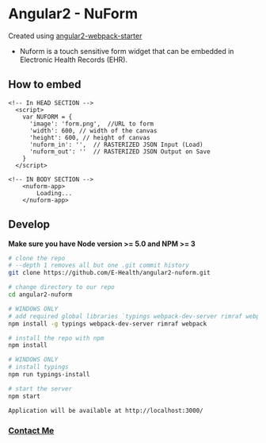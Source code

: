# Angular2 - NuForm

Created using [angular2-webpack-starter](https://github.com/angularclass/angular2-webpack-starter)

* Nuform is a touch sensitive form widget that 
can be embedded in Electronic Health Records (EHR).

## How to embed 

```
<!-- In HEAD SECTION -->
  <script>
    var NUFORM = {
      'image': 'form.png',  //URL to form
      'width': 600,	// width of the canvas
      'height': 600, // height of canvas
      'nuform_in': '',  // RASTERIZED JSON Input (Load)
      'nuform_out': ''  // RASTERIZED JSON Output on Save
    }
  </script>

<!-- IN BODY SECTION -->
 	<nuform-app>
    	Loading...
  	</nuform-app>

```

## Develop
**Make sure you have Node version >= 5.0 and NPM >= 3**

```bash
# clone the repo
# --depth 1 removes all but one .git commit history
git clone https://github.com/E-Health/angular2-nuform.git

# change directory to our repo
cd angular2-nuform

# WINDOWS ONLY
# add required global libraries `typings webpack-dev-server rimraf webpack`
npm install -g typings webpack-dev-server rimraf webpack

# install the repo with npm
npm install

# WINDOWS ONLY
# install typings
npm run typings-install

# start the server
npm start  

Application will be available at http://localhost:3000/
```
### [Contact Me](http://nuchange.ca/contact)

